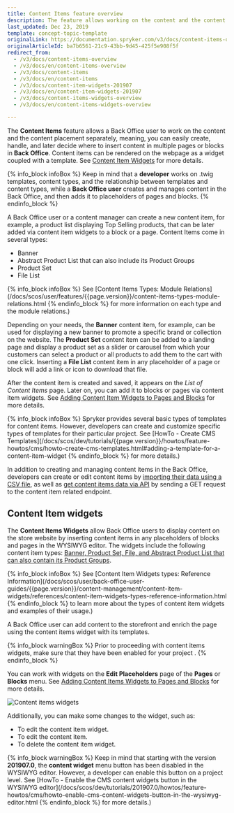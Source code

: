 ```yaml
---
title: Content Items feature overview
description: The feature allows working on the content and the content placement separately, meaning, you can easily create and later decide where to insert content
last_updated: Dec 23, 2019
template: concept-topic-template
originalLink: https://documentation.spryker.com/v3/docs/content-items-overview
originalArticleId: ba7b6561-21c9-43bb-9d45-425f5e908f5f
redirect_from:
  - /v3/docs/content-items-overview
  - /v3/docs/en/content-items-overview
  - /v3/docs/content-items
  - /v3/docs/en/content-items
  - /v3/docs/content-item-widgets-201907
  - /v3/docs/en/content-item-widgets-201907
  - /v3/docs/content-items-widgets-overview
  - /v3/docs/en/content-items-widgets-overview

---
```


The **Content Items** feature allows a Back Office user to work on the content and the content placement separately, meaning, you can easily create, handle, and later decide where to insert content in multiple pages or blocks in **Back Office**. Content items can be rendered on the webpage as a widget coupled with a template. See [Content Item Widgets](/docs/scos/user/features/{{page.version}}/cms-feature-overview/content-item-widgets/content-items-widgets-overview.html) for more details.

{% info_block infoBox %}
Keep in mind that a **developer** works on .twig templates, content types, and the relationship between templates and content types, while a **Back Office user** creates and manages content in the Back Office, and then adds it to placeholders of pages and blocks.
{% endinfo_block %}

A Back Office user or a content manager can create a new content item, for example, a product list displaying Top Selling products, that can be later added via content item widgets to a block or a page. Content Items come in several types:

* Banner
* Abstract Product List that can also include its Product Groups
* Product Set
* File List

{% info_block infoBox %}
See [Content Items Types: Module Relations](/docs/scos/user/features/{{page.version}}/content-items-types-module-relations.html
{% endinfo_block %} for more information on each type and the module relations.)

Depending on your needs, the **Banner** content item, for example, can be used for displaying a new banner to promote a specific brand or collection on the website. The **Product Set** content item can be added to a landing page and display a product set as a slider or carousel from which your customers can select a product or all products to add them to the cart with one click. Inserting a **File List** content item in any placeholder of a page or block will add a link or icon to download that file.

After the content item is created and saved, it appears on the _List of Content Items_ page. Later on, you can add it to blocks or pages via content item widgets. See [Adding Content Item Widgets to Pages and Blocks](/docs/scos/user/back-office-user-guides/{{page.version}}/content-management/content-item-widgets/adding-content-item-widgets-to-pages-and-blocks.html) for more details.

{% info_block infoBox %}
Spryker provides several basic types of templates for content items. However, developers can create and customize specific types of templates for their particular project. See [HowTo - Create CMS Templates](/docs/scos/dev/tutorials/{{page.version}}/howtos/feature-howtos/cms/howto-create-cms-templates.html#adding-a-template-for-a-content-item-widget
{% endinfo_block %} for more details.)

In addition to creating and managing content items in the Back Office, developers can create or edit content items by [importing their data using a CSV file](/docs/scos/dev/back-end-development/data-manipulation/data-ingestion/data-importers/data-importers-overview-and-implementation.html), as well as [get content items data via API](/docs/scos/dev/glue-api/201907.0/retrieving-content-item-data/retrieving-content-item-data.html) by sending a GET request to the content item related endpoint.

## Content Item widgets

The **Content Items Widgets** allow Back Office users to display content on the store website by inserting content items in any placeholders of blocks and pages in the WYSIWYG editor. The widgets include the following content item types: [Banner, Product Set, File, and Abstract Product List that can also contain its Product Groups](/docs/scos/user/back-office-user-guides/{{page.version}}/content-management/content-items/content-items.html).

{% info_block infoBox %}
See [Content Item Widgets types: Reference Information](/docs/scos/user/back-office-user-guides/{{page.version}}/content-management/content-item-widgets/references/content-item-widgets-types-reference-information.html
{% endinfo_block %} to learn more about the types of content item widgets and examples of their usage.)

A Back Office user can add content to the storefront and enrich the page using the content items widget with its templates.

{% info_block warningBox %}
Prior to proceeding with content items widgets, make sure that they have been enabled for your project <!-- link to IG-->.
{% endinfo_block %}

You can work with widgets on the **Edit Placeholders** page of the **Pages** or **Blocks** menu. See [Adding Content Items Widgets to Pages and Blocks](/docs/scos/user/back-office-user-guides/{{page.version}}/content-management/content-item-widgets/adding-content-item-widgets-to-pages-and-blocks.html) for more details.

![Content items widgets](https://spryker.s3.eu-central-1.amazonaws.com/docs/Features/CMS/Content+Items+Widgets+Overview/content-item-menu-page.png)

Additionally, you can make some changes to the widget, such as:

* To edit the content item widget.
* To edit the content item.
* To delete the content item widget.

{% info_block warningBox %}
Keep in mind that starting with the version **201907.0**, the **content widget** menu button has been disabled in the WYSIWYG editor. However, a developer can enable this button on a project level. See [HowTo - Enable the CMS content widgets button in the WYSIWYG editor](/docs/scos/dev/tutorials/201907.0/howtos/feature-howtos/cms/howto-enable-cms-content-widgets-button-in-the-wysiwyg-editor.html
{% endinfo_block %} for more details.)
